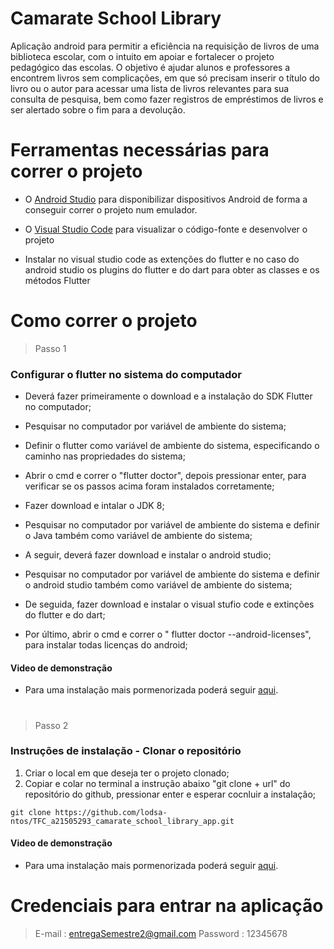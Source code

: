 # Camarate School Library

Aplicação android para permitir a eficiência na requisição de livros de uma biblioteca escolar, com o intuito em apoiar e fortalecer o projeto pedagógico das escolas. O objetivo é ajudar alunos e professores a encontrem livros sem complicações, em que só precisam inserir o título do livro ou o autor para acessar uma lista de livros relevantes para sua consulta de pesquisa, bem como fazer registros de empréstimos de livros e ser alertado sobre o fim para a devolução.


# Ferramentas necessárias para correr o projeto
- O [Android Studio](https://developer.android.com/studio) para disponibilizar dispositivos Android de forma a conseguir correr o projeto num emulador.

- O [Visual Studio Code](https://code.visualstudio.com/) para visualizar o código-fonte e desenvolver o projeto

- Instalar no visual studio code as extenções do flutter e no caso do android studio os plugins do flutter e do dart para obter as classes e os métodos Flutter

# Como correr o projeto

> Passo 1
### Configurar o flutter no sistema do computador
- Deverá fazer primeiramente o download e a instalação do SDK Flutter no computador;

- Pesquisar no computador por variável de ambiente do sistema;

- Definir o flutter como variável de ambiente do sistema, especificando o caminho nas propriedades do sistema;

- Abrir o cmd e correr o "flutter doctor", depois pressionar enter, para verificar se os passos acima foram instalados corretamente;

- Fazer download e intalar o JDK 8;

- Pesquisar no computador por variável de ambiente do sistema e definir o Java também como variável de ambiente do sistema;

- A seguir, deverá fazer download e instalar o android studio;

- Pesquisar no computador por variável de ambiente do sistema e definir o android studio também como variável de ambiente do sistema;

- De seguida, fazer download e instalar o visual stufio code e extinções do flutter e do dart;

- Por último, abrir o cmd e correr o " flutter doctor --android-licenses", para instalar todas licenças do android;
#### Video de demonstração
- Para uma instalação mais pormenorizada poderá seguir [aqui](https://youtu.be/Q6xtDV4KoMc).


#
> Passo 2
### Instruções de instalação - Clonar o repositório

1. Criar o local em que deseja ter o projeto clonado;
2. Copiar e colar no terminal a instrução abaixo "git clone + url" do repositório do github, pressionar enter e esperar cocnluir a instalação;
```
git clone https://github.com/lodsa-ntos/TFC_a21505293_camarate_school_library_app.git
```
#### Video de demonstração
- Para uma instalação mais pormenorizada poderá seguir [aqui](https://youtu.be/4XBF4MyBtRE).

# Credenciais para entrar na aplicação

> E-mail : entregaSemestre2@gmail.com
> Password : 12345678

